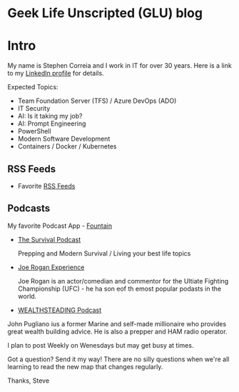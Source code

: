 # Geek Life Unscripted (GLU) blog

# Intro
My name is Stephen Correia and I work in IT for over 30 years.  Here is a link to my [LinkedIn profile](https://www.linkedin.com/in/stephen-correia/) for details.

Expected Topics:

- Team Foundation Server (TFS) / Azure DevOps (ADO)
- IT Security
- AI: Is it taking my job?
- AI:  Prompt Engineering
- PowerShell
- Modern Software Development
- Containers / Docker / Kubernetes

## RSS Feeds

- Favorite [RSS Feeds](http://www.correia.net/steve-rss.xml)

## Podcasts

My favorite Podcast App - [Fountain](https://fountain.fm/)

- [The Survival Podcast](https://www.thesurvivalpodcast.com/feed/podcast)

    Prepping and Modern Survival / Living your best life topics

- [Joe Rogan Experience](https://open.spotify.com/show/4rOoJ6Egrf8K2IrywzwOMk?si=02321619feb54f45)

    Joe Rogan is an actor/comedian and commentor for the Ultiate Fighting Championship (UFC) - he ha son eof th emost popular podasts in the world.


- [WEALTHSTEADING Podcast](https://fountain.fm/show/HuXthYUkk0kFd9urolxk)

John Pugliano ius a former Marine and self-made millionaire who provides great wealth building advice.  He is also a prepper and HAM radio operator.



I plan to post Weekly on Wenesdays but may get busy at times. 

Got a question? Send it my way! There are no silly questions when we're all learning to read the new map that changes regularly.

Thanks,
Steve
